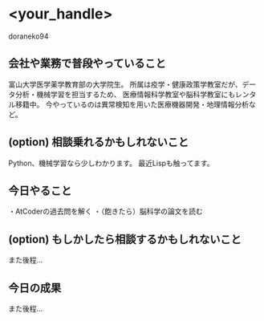 # <your_handle>
doraneko94

## 会社や業務で普段やっていること
富山大学医学薬学教育部の大学院生。
所属は疫学・健康政策学教室だが、データ分析・機械学習を担当するため、
医療情報科学教室や脳科学教室にもレンタル移籍中。
今やっているのは異常検知を用いた医療機器開発・地理情報分析など。

## (option) 相談乗れるかもしれないこと
Python、機械学習なら少しわかります。
最近Lispも触ってます。

## 今日やること
・AtCoderの過去問を解く
・（飽きたら）脳科学の論文を読む

## (option) もしかしたら相談するかもしれないこと
また後程…

## 今日の成果
また後程…
